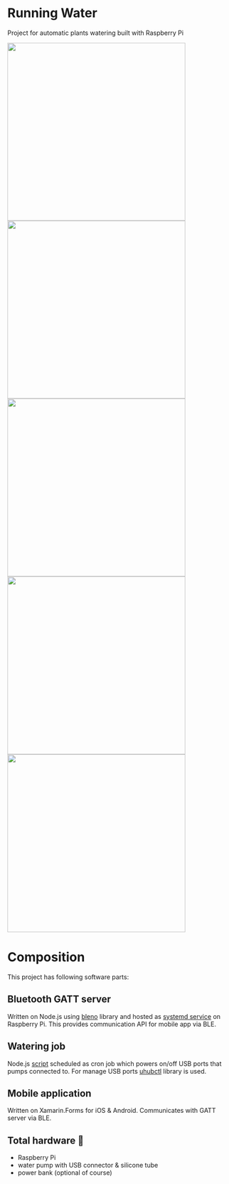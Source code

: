 # Running Water
Project for automatic plants watering built with Raspberry Pi

<img src="https://user-images.githubusercontent.com/11313401/162638362-a589bd70-db7e-440f-a44c-4ae84e8cfeac.jpeg" width="400"> <img src="https://user-images.githubusercontent.com/11313401/162638372-e85811f5-6869-4dca-8196-b096cd798040.jpeg" width="400">
<img src="https://user-images.githubusercontent.com/11313401/162638375-0a08c129-1cf0-4783-8cdc-c226ebdace41.jpeg" width="400">
<img src="https://user-images.githubusercontent.com/11313401/162638379-94ef9f66-11b5-49d4-af86-8f2529e94a9f.jpeg" width="400">
<img src="https://user-images.githubusercontent.com/11313401/162638384-2a2faa52-25ec-47f8-8e1d-086426a7d202.jpeg" width="400">

# Composition
This project has following software parts:

## Bluetooth GATT server
Written on Node.js using [bleno](https://github.com/noble/bleno) library and hosted as [systemd service](https://github.com/VictorKochetkov/running-water/blob/main/RunningWater.Raspberry/deploy/RunningWater.service) on Raspberry Pi. This provides communication API for mobile app via BLE. 

## Watering job
Node.js [script](https://github.com/VictorKochetkov/running-water/blob/main/RunningWater.Raspberry/src/watering-job.js) scheduled as cron job which powers on/off USB ports that pumps connected to. For manage USB ports [uhubctl](https://github.com/mvp/uhubctl) library is used.

## Mobile application
Written on Xamarin.Forms for iOS & Android. Communicates with GATT server via BLE.

## Total hardware 💪 
- Raspberry Pi
- water pump with USB connector & silicone tube
- power bank (optional of course)
